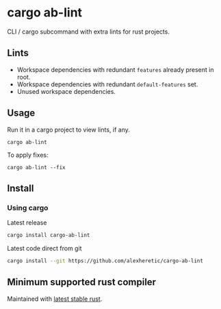 # cargo ab-lint
CLI / cargo subcommand with extra lints for rust projects.

## Lints
* Workspace dependencies with redundant `features` already present in root.
* Workspace dependencies with redundant `default-features` set.
* Unused workspace dependencies.

## Usage
Run it in a cargo project to view lints, if any.
```
cargo ab-lint
```

To apply fixes:
```
cargo ab-lint --fix
```

## Install
### Using cargo
Latest release
```sh
cargo install cargo-ab-lint
```

Latest code direct from git
```sh
cargo install --git https://github.com/alexheretic/cargo-ab-lint
```

## Minimum supported rust compiler
Maintained with [latest stable rust](https://gist.github.com/alexheretic/d1e98d8433b602e57f5d0a9637927e0c).
